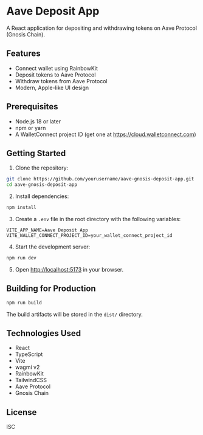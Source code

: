 # Aave Deposit App

A React application for depositing and withdrawing tokens on Aave Protocol (Gnosis Chain).

## Features

- Connect wallet using RainbowKit
- Deposit tokens to Aave Protocol
- Withdraw tokens from Aave Protocol
- Modern, Apple-like UI design

## Prerequisites

- Node.js 18 or later
- npm or yarn
- A WalletConnect project ID (get one at https://cloud.walletconnect.com)

## Getting Started

1. Clone the repository:
```bash
git clone https://github.com/yourusername/aave-gnosis-deposit-app.git
cd aave-gnosis-deposit-app
```

2. Install dependencies:
```bash
npm install
```

3. Create a `.env` file in the root directory with the following variables:
```env
VITE_APP_NAME=Aave Deposit App
VITE_WALLET_CONNECT_PROJECT_ID=your_wallet_connect_project_id
```

4. Start the development server:
```bash
npm run dev
```

5. Open [http://localhost:5173](http://localhost:5173) in your browser.

## Building for Production

```bash
npm run build
```

The build artifacts will be stored in the `dist/` directory.

## Technologies Used

- React
- TypeScript
- Vite
- wagmi v2
- RainbowKit
- TailwindCSS
- Aave Protocol
- Gnosis Chain

## License

ISC

